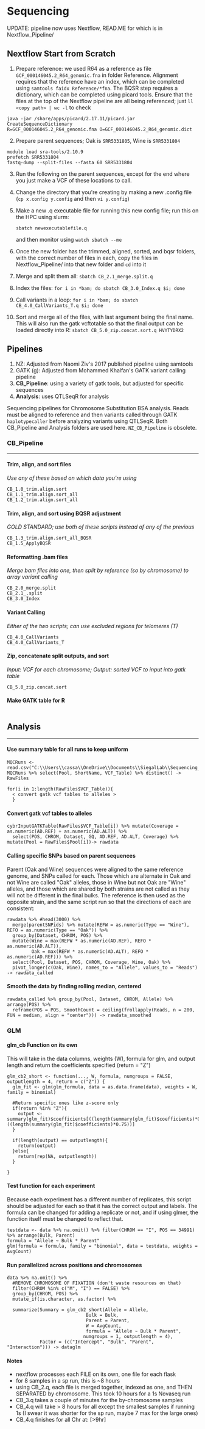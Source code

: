 # Sequencing
UPDATE: pipeline now uses Nextflow, READ.ME for which is in Nextflow_Pipeline/

## Nextflow Start from Scratch

1. Prepare reference: we used R64 as a reference as file ```GCF_000146045.2_R64_genomic.fna``` in folder Reference. Alignment requires that the reference have an index, which can be completed using ```samtools faidx Reference/*fna```. The BQSR step requires a dictionary, which can be completed using picard tools. Ensure that the files at the top of the Nextflow pipeline are all being referenced; just ```ll <copy path> | wc -l``` to check

```
java -jar /share/apps/picard/2.17.11/picard.jar CreateSequenceDictionary
R=GCF_000146045.2_R64_genomic.fna O=GCF_000146045.2_R64_genomic.dict
``` 

2. Prepare parent sequences; Oak is ```SRR5331805```, Wine is ```SRR5331804```
```
module load sra-tools/2.10.9
prefetch SRR5331804
fastq-dump --split-files --fasta 60 SRR5331804
```
3. Run the following on the parent sequences, except for the end where you just make a VCF of these locations to call.
   
4. Change the directory that you're creating by making a new .config file (```cp x.config y.config``` and then ```vi y.config```)
5. Make a new .q executable file for running this new config file; run this on the HPC using slurm:
   ```
   sbatch newexecutablefile.q
   ```
   and then monitor using ```watch sbatch --me```
   
6. Once the new folder has the trimmed, aligned, sorted, and bqsr folders, with the correct number of files in each, copy the files in Nextflow_Pipeline/ into that new folder and ```cd``` into it
7. Merge and split them all: ```sbatch CB_2.1_merge.split.q```
8. Index the files: ```for i in *bam; do sbatch CB_3.0_Index.q $i; done```
9. Call variants in a loop: ```for i in *bam; do sbatch CB_4.0_CallVariants_T.q $i; done```
10. Sort and merge all of the files, with last argument being the final name. This will also run the gatk vcftotable so that the final output can be loaded directly into R: ```sbatch CB_5.0_zip.concat.sort.q HVYTYDRX2``` 

## Pipelines
1. NZ: Adjusted from Naomi Ziv's 2017 published pipeline using samtools
2. GATK (g): Adjusted from Mohammed Khalfan's GATK variant calling pipeline
3. **CB_Pipeline**: using a variety of gatk tools, but adjusted for specific sequences
4. **Analysis**: uses QTLSeqR for analysis

Sequencing pipelines for Chromosome Substitution BSA analysis. Reads must be aligned to reference and then variants called through GATK ```haplotypecaller``` before analyzing variants using QTLSeqR. Both CB_Pipeline and Analysis folders are used here. ```NZ_CB_Pipeline``` is obsolete.

### CB_Pipeline

***

#### Trim, align, and sort files
_Use any of these based on which data you're using_
```
CB_1.0_trim.align.sort
CB_1.1_trim.align.sort_all
CB_1.2_trim.align.sort_all
```
#### Trim, align, and sort using BQSR adjustment 
_GOLD STANDARD; use both of these scripts instead of any of the previous_
```
CB_1.3_trim.align.sort_all_BQSR
CB_1.5_ApplyBQSR
```

#### Reformatting .bam files
_Merge bam files into one, then split by reference (so by chromosome) to array variant calling_
```
CB_2.0_merge.split
CB_2.1_.split
CB_3.0_Index
```

#### Variant Calling
_Either of the two scripts; can use excluded regions for telomeres (T)_
```
CB_4.0_CallVariants
CB_4.0_CallVariants_T
```

#### Zip, concatenate split outputs, and sort
_Input: VCF for each chromosome; Output: sorted VCF to input into gatk table_
```
CB_5.0_zip.concat.sort
```

#### Make GATK table for R
```

```

## Analysis
***

#### Use summary table for all runs to keep uniform
```
MQCRuns <- read.csv("C:\\Users\\cassa\\OneDrive\\Documents\\SiegalLab\\Sequencing_Tuboweb\\AllMultiQCRuns.csv")
MQCRuns %>% select(Pool, ShortName, VCF_Table) %>% distinct() -> RawFiles

for(i in 1:length(RawFiles$VCF_Table)){
  < convert gatk vcf tables to alleles >
  }

```
#### Convert gatk vcf tables to alleles
```
cybrInputGATKTable(RawFiles$VCF_Table[i]) %>% mutate(Coverage = as.numeric(AD.REF) + as.numeric(AD.ALT)) %>%
  select(POS, CHROM, Dataset, GQ, AD.REF, AD.ALT, Coverage) %>% mutate(Pool = RawFiles$Pool[i])-> rawdata
```
#### Calling specific SNPs based on parent sequences
Parent (Oak and Wine) sequences were aligned to the same reference genome, and SNPs called for each. Those which are alternate in Oak and not Wine are called "Oak" alleles, those in Wine but not Oak are "Wine" alleles, and those which are shared by both strains are not called as they will not be different in the final bulks. The reference is then used as the opposite strain, and the same script run so that the directions of each are consistent:
```
rawdata %>% #head(3000) %>%
  merge(parentSNPids) %>% mutate(REFW = as.numeric(Type == "Wine"), REFO = as.numeric(Type == "Oak")) %>%
  group_by(Dataset, CHROM, POS) %>%
  mutate(Wine = max(REFW * as.numeric(AD.REF), REFO * as.numeric(AD.ALT)),
         Oak = max(REFW * as.numeric(AD.ALT), REFO * as.numeric(AD.REF))) %>%
  select(Pool, Dataset, POS, CHROM, Coverage, Wine, Oak) %>%
  pivot_longer(c(Oak, Wine), names_to = "Allele", values_to = "Reads") -> rawdata_called
```
#### Smooth the data by finding rolling median, centered
```
rawdata_called %>% group_by(Pool, Dataset, CHROM, Allele) %>% arrange(POS) %>%
  reframe(POS = POS, SmoothCount = ceiling(frollapply(Reads, n = 200, FUN = median, align = "center"))) -> rawdata_smoothed
```

### GLM

#### glm_cb Function on its own
This will take in the data columns, weights (W), formula for glm, and output length and return the coefficients specified (return = "Z")
```
glm_cb2_short <- function(..., W, formula, numgroups = FALSE, outputlength = 4, return = c("Z")) {
  glm_fit <- glm(glm_formula, data = as.data.frame(data), weights = W, family = binomial)

  #Return specific ones like z-score only
  if(return %in% "Z"){
    output <- summary(glm_fit)$coefficients[((length(summary(glm_fit)$coefficients)*0.5)+1):((length(summary(glm_fit)$coefficients)*0.75))]
  }
  
  if(length(output) == outputlength){
    return(output)
  }else{
    return(rep(NA, outputlength))
  }
  
}
```
#### Test function for each experiment
Because each experiment has a different number of replicates, this script should be adjusted for each so that it has the correct output and labels. The formula can be changed for adding a replicate or not, and if using glmer, the function itself must be changed to reflect that.
```
testdata <- data %>% na.omit() %>% filter(CHROM == "I", POS == 34991) %>% arrange(Bulk, Parent)
formula = "Allele ~ Bulk * Parent"
glm(formula = formula, family = "binomial", data = testdata, weights = AvgCount)
```

#### Run parallelized across positions and chromosomes
```
data %>% na.omit() %>% 
  #REMOVE CHROMOSOME OF FIXATION (don't waste resources on that)
  filter(CHROM %in% c("M", "I") == FALSE) %>%
  group_by(CHROM, POS) %>%
  mutate_if(is.character, as.factor) %>%

  summarize(Summary = glm_cb2_short(Allele = Allele,
                             Bulk = Bulk,
                             Parent = Parent,
                             W = AvgCount,
                             formula = "Allele ~ Bulk * Parent",
                            numgroups = 1, outputlength = 4),
            Factor = (c("Intercept", "Bulk", "Parent", "Interaction"))) -> dataglm
```

#### Notes

* nextflow processes each FILE on its own, one file for each flask
* for 8 samples in a sp run, this is ~8 hours
* using CB_2.q, each file is merged together, indexed as one, and THEN SEPARATED by chromosome. This took 10 hours for a 1s Novaseq run
* CB_3.q takes a couple of minutes for the by-chromosome samples
* CB_4.q will take > 8 hours for all except the smallest samples if running 1s (I swear it was shorter for the sp run, maybe 7 max for the large ones)
* CB_4.q finishes for all Chr at: [>9hr]
